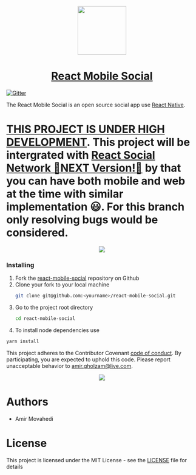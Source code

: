 <!-- Logo -->
<p align="center">
  <a href="https://github.com/Qolzam/react-mobile-social">
    <img height="128" width="128" src="https://raw.githubusercontent.com/Qolzam/react-social-network/master/docs/app/logo.png">
  </a>
</p>
<!-- Name -->
<h1 align="center">
  <a href="https://github.com/Qolzam/react-social-network">React Mobile Social</a>
</h1>

[![Gitter](https://badges.gitter.im/react-social-network/Lobby.svg)](https://gitter.im/react-social-network/Lobby?utm_source=badge&utm_medium=badge&utm_campaign=pr-badge&utm_content=badge)

The React Mobile Social is an open source social app use [React Native](https://facebook.github.io/react-native/).

# [THIS PROJECT IS UNDER HIGH DEVELOPMENT](https://github.com/Qolzam/react-mobile-social/issues/2). This project will be intergrated with [React Social Network 🚀NEXT Version!🚀](https://github.com/Qolzam/react-social-network) by that you can have both mobile and web at the time with similar implementation 😃. For this branch only resolving bugs would be considered.

<p align="center">
  <a href="#">
    <img src="https://raw.githubusercontent.com/Qolzam/react-mobile-social/master/docs/app/screen-shot_iphone7.png">
  </a>
</p>

### Installing

1. Fork the [react-mobile-social](https://github.com/Qolzam/react-mobile-social) repository on Github
1. Clone your fork to your local machine 
   ```bash
   git clone git@github.com:<yourname>/react-mobile-social.git
   ```
1. Go to the project root directory 
   ```bash
   cd react-mobile-social
   ```
1. To install node dependencies use 
  ```bash
  yarn install
  ```

This project adheres to the Contributor Covenant [code of conduct](https://github.com/Qolzam/react-mobile-social/blob/master/CODE_OF_CONDUCT.md).
By participating, you are expected to uphold this code. Please report unacceptable behavior to amir.gholzam@live.com.

<p align="center">
  <a href="#">
    <img src="https://raw.githubusercontent.com/Qolzam/react-mobile-social/master/docs/app/screen-gif.gif">
</a>
</p>

 # Authors

  - Amir Movahedi

# License

This project is licensed under the MIT License - see the [LICENSE](https://github.com/Qolzam/react-mobile-social/blob/master/LICENSE) file for details
